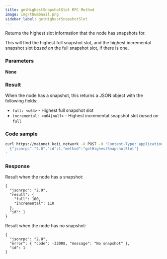 ```yaml
---
title: getHighestSnapshotSlot RPC Method
image: img/thumbnail.png
sidebar_label: getHighestSnapshotSlot
---
```


Returns the highest slot information that the node has snapshots for.

This will find the highest full snapshot slot, and the highest incremental snapshot slot _based on_ the full snapshot slot, if there is one.

### Parameters

**None**

### Result

When the node has a snapshot, this returns a JSON object with the following fields:

*   `full: <u64>` - Highest full snapshot slot
*   `incremental: <u64|null>` - Highest incremental snapshot slot _based on_ `full`

### Code sample

```sh
curl https://mainnet.koii.network -X POST -H "Content-Type: application/json" -d '
  {"jsonrpc":"2.0","id":1,"method":"getHighestSnapshotSlot"}
'
```


### Response

Result when the node has a snapshot:

```
{
  "jsonrpc": "2.0",
  "result": {
    "full": 100,
    "incremental": 110
  },
  "id": 1
}
```


Result when the node has no snapshot:

```
{
  "jsonrpc": "2.0",
  "error": { "code": -32008, "message": "No snapshot" },
  "id": 1
}
```
